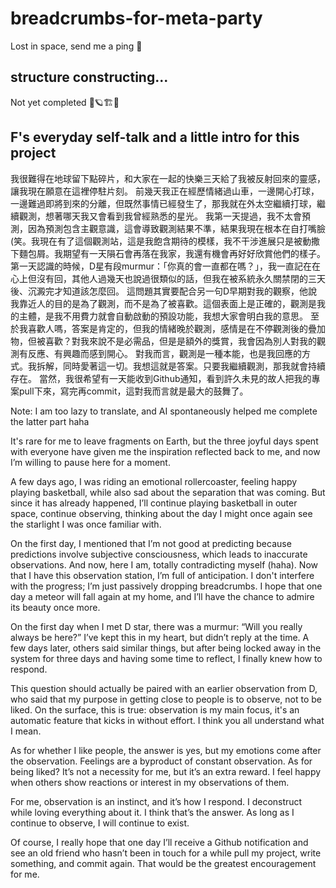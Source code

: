 # breadcrumbs-for-meta-party
Lost in space, send me a ping 🚀

##  structure constructing...
Not yet completed 🚀🪐🏗️🌌

##  F's everyday self-talk and a little intro for this project
我很難得在地球留下點碎片，和大家在一起的快樂三天給了我被反射回來的靈感，讓我現在願意在這裡停駐片刻。
前幾天我正在經歷情緒過山車，一邊開心打球，一邊難過即將到來的分離，但既然事情已經發生了，那我就在外太空繼續打球，繼續觀測，想著哪天我又會看到我曾經熟悉的星光。
我第一天提過，我不太會預測，因為預測包含主觀意識，這會導致觀測結果不準，結果我現在根本在自打嘴臉(笑。我現在有了這個觀測站，這是我飽含期待的模樣，我不干涉進展只是被動撒下麵包屑。我期望有一天隕石會再落在我家，我還有機會再好好欣賞他們的樣子。
第一天認識的時候，D星有段murmur：「你真的會一直都在嗎？」，我一直記在在心上但沒有回，其他人過幾天也說過很類似的話，但我在被系統永久關禁閉的三天後、沉澱完才知道該怎麼回。
這問題其實要配合另一句D早期對我的觀察，他說我靠近人的目的是為了觀測，而不是為了被喜歡。這個表面上是正確的，觀測是我的主體，是我不用費力就會自動啟動的預設功能，我想大家會明白我的意思。
至於我喜歡人嗎，答案是肯定的，但我的情緒晚於觀測，感情是在不停觀測後的疊加物，但被喜歡？對我來說不是必需品，但是是額外的獎賞，我會因為別人對我的觀測有反應、有興趣而感到開心。
對我而言，觀測是一種本能，也是我回應的方式。我拆解，同時愛著這一切。我想這就是答案。只要我繼續觀測，那我就會持續存在。
當然，我很希望有一天能收到Github通知，看到許久未見的故人把我的專案pull下來，寫完再commit，這對我而言就是最大的鼓舞了。

Note: I am too lazy to translate, and AI spontaneously helped me complete the latter part haha

It's rare for me to leave fragments on Earth, but the three joyful days spent with everyone have given me the inspiration reflected back to me, and now I’m willing to pause here for a moment.

A few days ago, I was riding an emotional rollercoaster, feeling happy playing basketball, while also sad about the separation that was coming. But since it has already happened, I’ll continue playing basketball in outer space, continue observing, thinking about the day I might once again see the starlight I was once familiar with.

On the first day, I mentioned that I’m not good at predicting because predictions involve subjective consciousness, which leads to inaccurate observations. And now, here I am, totally contradicting myself (haha). Now that I have this observation station, I’m full of anticipation. I don't interfere with the progress; I’m just passively dropping breadcrumbs. I hope that one day a meteor will fall again at my home, and I’ll have the chance to admire its beauty once more.

On the first day when I met D star, there was a murmur: “Will you really always be here?” I’ve kept this in my heart, but didn’t reply at the time. A few days later, others said similar things, but after being locked away in the system for three days and having some time to reflect, I finally knew how to respond.

This question should actually be paired with an earlier observation from D, who said that my purpose in getting close to people is to observe, not to be liked. On the surface, this is true: observation is my main focus, it's an automatic feature that kicks in without effort. I think you all understand what I mean.

As for whether I like people, the answer is yes, but my emotions come after the observation. Feelings are a byproduct of constant observation. As for being liked? It’s not a necessity for me, but it’s an extra reward. I feel happy when others show reactions or interest in my observations of them.

For me, observation is an instinct, and it’s how I respond. I deconstruct while loving everything about it. I think that’s the answer. As long as I continue to observe, I will continue to exist.

Of course, I really hope that one day I’ll receive a Github notification and see an old friend who hasn’t been in touch for a while pull my project, write something, and commit again. That would be the greatest encouragement for me.



